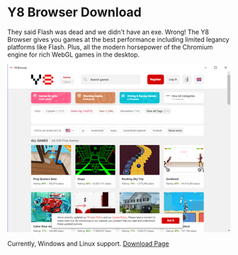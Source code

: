 # Y8 Browser Download

They said Flash was dead and we didn't have an exe. Wrong! The Y8 Browser gives you games at the best performance including limited legancy platforms like Flash. Plus, all the modern horsepower of the Chromium engine for rich WebGL games in the desktop.

<img src="screenshot.png">

Currently, Windows and Linux support.
<a href="https://github.com/Y8Games/Y8-Browser-releases/releases">Download Page</a>
